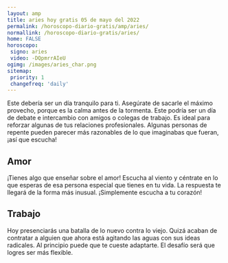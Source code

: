 ```yaml
---
layout: amp
title: aries hoy gratis 05 de mayo del 2022 
permalink: /horoscopo-diario-gratis/amp/aries/
normallink: /horoscopo-diario-gratis/aries/
home: FALSE
horoscopo:
 signo: aries
 video: -DQpmrrAIeU
ogimg: /images/aries_char.png
sitemap:
 priority: 1
 changefreq: 'daily'
---
```



Este debería ser un día tranquilo para ti. Asegúrate de sacarle el máximo provecho, porque es la calma antes de la tormenta. Este podría ser un día de debate e intercambio con amigos o colegas de trabajo. Es ideal para reforzar algunas de tus relaciones profesionales. Algunas personas de repente pueden parecer más razonables de lo que imaginabas que fueran, ¡así que escucha!

## Amor

¡Tienes algo que enseñar sobre el amor! Escucha al viento y céntrate en lo que esperas de esa persona especial que tienes en tu vida. La respuesta te llegará de la forma más inusual. ¡Simplemente escucha a tu corazón!

## Trabajo

Hoy presenciarás una batalla de lo nuevo contra lo viejo. Quizá acaban de contratar a alguien que ahora está agitando las aguas con sus ideas radicales. Al principio puede que te cueste adaptarte. El desafío será que logres ser más flexible.